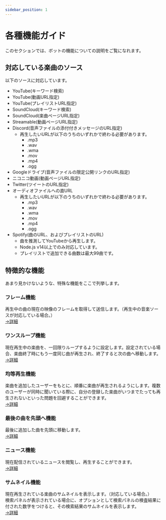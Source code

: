 ```yaml
---
sidebar_position: 1
---
```

# 各種機能ガイド
このセクションでは、ボットの機能についての説明をご覧になれます。

## 対応している楽曲のソース
以下のソースに対応しています。  
- YouTube(キーワード検索)
- YouTube(動画URL指定)
- YouTube(プレイリストURL指定)
- SoundCloud(キーワード検索)
- SoundCloud(楽曲ページURL指定)
- Streamable(動画ページURL指定)
- Discord(音声ファイルの添付付きメッセージのURL指定)
  - 再生したいURLが以下のうちのいずれかで終わる必要があります。
    - .mp3
    - .wav
    - .wma
    - .mov
    - .mp4
    - .ogg
- Googleドライブ(音声ファイルの限定公開リンクのURL指定)
- ニコニコ動画(動画ページURL指定)
- Twitter(ツイートのURL指定)
- オーディオファイルへの直URL
  - 再生したいURLが以下のうちのいずれかで終わる必要があります。
    - .mp3
    - .wav
    - .wma
    - .mov
    - .mp4
    - .ogg
- Spotify(曲のURL、およびプレイリストのURL)
  - 曲を推測してYouTubeから再生します。
  - Node.js v14以上でのみ対応しています。
  - プレイリストで追加できる曲数は最大99曲です。

## 特徴的な機能
あまり見かけないような、特殊な機能をここで列挙します。  
### フレーム機能  
  再生中の曲の現在の映像のフレームを取得して送信します。（再生中の音楽ソースが対応している場合。）  
  [→詳細](../commands/frame.md)  

### ワンスループ機能  
  現在再生中の楽曲を、一回限りループするように設定します。設定されている場合、楽曲終了時にもう一度同じ曲が再生され、終了すると次の曲へ移動します。  
  [→詳細](../commands/onceloop.md)  

### 均等再生機能  
  楽曲を追加したユーザーをもとに、順番に楽曲が再生されるようにします。複数のユーザーが同時に聞いている際に、自分の登録した楽曲がいつまでたっても再生されないといった問題を回避することができます。  
  [→詳細](../commands/equallyplayback.md)  

### 最後の曲を先頭へ機能  
  最後に追加した曲を先頭に移動します。  
  [→詳細](../commands/movelastsongtofirst.md)  

### ニュース機能  
  現在配信されているニュースを閲覧し、再生することができます。  
  [→詳細](../commands/news.md)  

### サムネイル機能
  現在再生されている楽曲のサムネイルを表示します。（対応している場合。）  
  検索パネルが表示されている場合に、オプションとして検索パネルの検査結果に付された数字をつけると、その検索結果のサムネイルを表示します。  
  [→詳細](../commands/thumbnail.md)  

